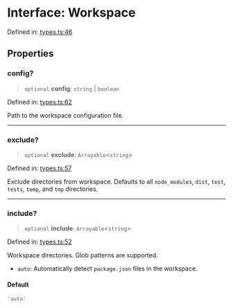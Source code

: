 # Interface: Workspace

Defined in: [types.ts:46](https://github.com/rolldown/tsdown/blob/a3947963053f5e4edcfa56a84454370df143e046/src/options/types.ts#L46)

## Properties

### config?

> `optional` **config**: `string` \| `boolean`

Defined in: [types.ts:62](https://github.com/rolldown/tsdown/blob/a3947963053f5e4edcfa56a84454370df143e046/src/options/types.ts#L62)

Path to the workspace configuration file.

***

### exclude?

> `optional` **exclude**: `Arrayable`\<`string`\>

Defined in: [types.ts:57](https://github.com/rolldown/tsdown/blob/a3947963053f5e4edcfa56a84454370df143e046/src/options/types.ts#L57)

Exclude directories from workspace.
Defaults to all `node_modules`, `dist`, `test`, `tests`, `temp`, and `tmp` directories.

***

### include?

> `optional` **include**: `Arrayable`\<`string`\>

Defined in: [types.ts:52](https://github.com/rolldown/tsdown/blob/a3947963053f5e4edcfa56a84454370df143e046/src/options/types.ts#L52)

Workspace directories. Glob patterns are supported.
- `auto`: Automatically detect `package.json` files in the workspace.

#### Default

```ts
'auto'
```
